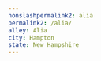 ```yaml
---
﻿nonslashpermalink2: alia
permalink2: /alia/
alley: Alia
city: Hampton
state: New Hampshire
---
```

